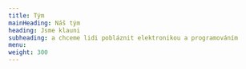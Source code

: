 ```yaml
---
title: Tým
mainHeading: Náš tým
heading: Jsme klauni
subheading: a chceme lidi pobláznit elektronikou a programováním
menu:
weight: 300
---
```

